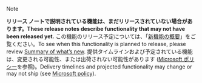  > [!NOTE]
 >  <span data-ttu-id="7d653-101">**リリース ノートで説明されている機能は、まだリリースされていない場合があります。**</span><span class="sxs-lookup"><span data-stu-id="7d653-101">**These release notes describe functionality that may not have been released yet.**</span></span>
<span data-ttu-id="7d653-102">この機能のリリース予定については、「[新機能の概要](/business-applications-release-notes/october18/mixed-reality/microsoft-remote-assist/remote-assist)」をご覧ください。</span><span class="sxs-lookup"><span data-stu-id="7d653-102">To see when this functionality is planned to release, please review [Summary of what’s new](/business-applications-release-notes/october18/mixed-reality/microsoft-remote-assist/remote-assist).</span></span> <span data-ttu-id="7d653-103">提供タイムラインおよび予定されている機能は、変更される可能性、または出荷されない可能性があります ([Microsoft ポリシー](https://go.microsoft.com/fwlink/p/?linkid=2007332)を参照)。</span><span class="sxs-lookup"><span data-stu-id="7d653-103">Delivery timelines and projected functionality may change or may not ship (see [Microsoft policy](https://go.microsoft.com/fwlink/p/?linkid=2007332)).</span></span> 
